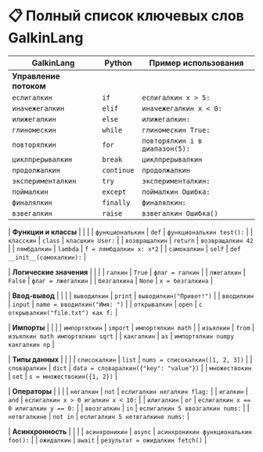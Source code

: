 # 📋 Полный список ключевых слов GalkinLang

| GalkinLang           | Python      | Пример использования                     |
|----------------------|-------------|------------------------------------------|
| **Управление потоком**           |             |                                          |
| `еслигалкин`         | `if`        | `еслигалкин x > 5:`                      |
| `иначежегалкин`      | `elif`      | `иначежегалкин x < 0:`                   |
| `илижегалкин`        | `else`      | `илижегалкин:`                           |
| `глиномескин`        | `while`     | `глиномескин True:`                      |
| `повторялкин`        | `for`       | `повторялкин i в диапазон(5):`           |
| `циклпрерывалкин`    | `break`     | `циклпрерывалкин`                        |
| `продолжалкин`       | `continue`  | `продолжалкин`                           |
| `эксперименталкин`   | `try`       | `эксперименталкин:`                      |
| `поймалкин`          | `except`    | `поймалкин Ошибка:`                      |
| `финалялкин`         | `finally`   | `финалялкин:`                            |
| `взвегалкин`         | `raise`     | `взвегалкин Ошибка()`                    |

| **Функции и классы**             |             |                                          |
| `функциональкин`     | `def`       | `функциональкин test():`                 |
| `класскин`           | `class`     | `класшкин User:`                         |
| `возвращалкин`       | `return`    | `возвращалкин 42`                       |
| `лямбдалкин`         | `lambda`    | `f = лямбдалкин x: x*2`                 |
| `самокалкин`         | `self`      | `def __init__(самокалкин):`             |

| **Логические значения**          |             |                                          |
| `галкин`             | `True`      | `флаг = галкин`                         |
| `лжегалкин`          | `False`     | `флаг = лжегалкин`                      |
| `безгалкина`         | `None`      | `x = безгалкина`                        |

| **Ввод-вывод**                   |             |                                          |
| `выводилкин`         | `print`     | `выводилкин("Привет!")`                 |
| `вводилкин`          | `input`     | `name = вводилкин("Имя: ")`             |
| `открывалкин`        | `open`      | `с открывалкин("file.txt") как f:`      |

| **Импорты**                      |             |                                          |
| `импортялкин`        | `import`    | `импортялкин math`                      |
| `изъялкин`           | `from`      | `изъялкин math импортялкин sqrt`        |
| `какгалкин`          | `as`        | `импортялкин numpy какгалкин np`        |

| **Типы данных**                  |             |                                          |
| `списокалкин`        | `list`      | `nums = списокалкин([1, 2, 3])`         |
| `словаралкин`        | `dict`      | `data = словаралкин({"key": "value"})`  |
| `множествокин`       | `set`       | `s = множествокин({1, 2})`              |

| **Операторы**                    |             |                                          |
| `негалкин`           | `not`       | `еслигалкин негалкин flag:`             |
| `игалкин`            | `and`       | `еслигалкин x > 0 игалкин x < 10:`      |
| `илигалкин`          | `or`        | `еслигалкин x == 0 илигалкин y == 0:`   |
| `ввозгалкин`         | `in`        | `еслигалкин 5 ввозгалкин nums:`         |
| `нетвгалкине`        | `not in`    | `еслигалкин 5 нетвгалкине nums:`        |

| **Асинхронность**                |             |                                          |
| `асинхроникин`       | `async`     | `асинхроникин функциональкин foo():`    |
| `ожидалкин`          | `await`     | `результат = ожидалкин fetch()`         |
